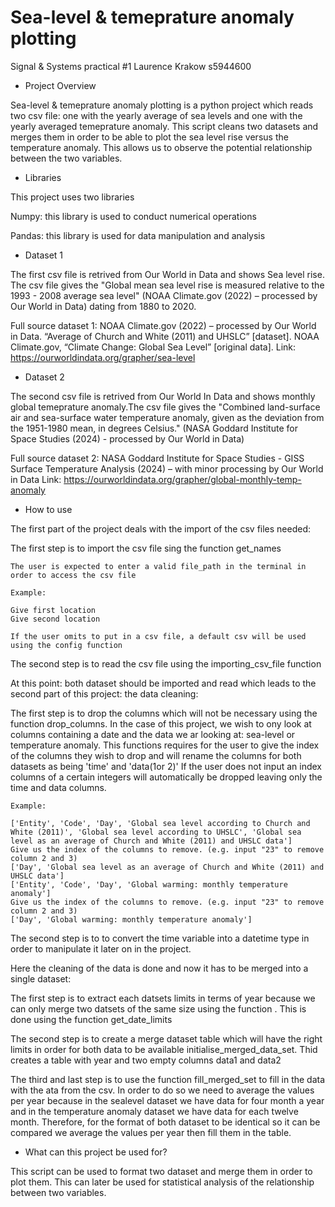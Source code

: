 # Sea-level & temeprature anomaly plotting
Signal &amp; Systems practical #1
Laurence Krakow s5944600

* Project Overview

Sea-level & temeprature anomaly plotting is a python project which reads two csv file: one with the yearly average of sea levels and one with the yearly averaged temeprature anomaly. This script cleans two datasets and merges them in order to be able to plot the sea level rise versus the temperature anomaly. This allows us to observe the potential relationship between the two variables. 

* Libraries

This project uses two libraries

Numpy: this library is used to conduct numerical operations

Pandas: this library is used for data manipulation and analysis 

* Dataset 1

The first csv file is retrived from Our World in Data and shows Sea level rise. The csv file gives the "Global mean sea level rise is measured relative to the 1993 - 2008 average sea level" (NOAA Climate.gov (2022) – processed by Our World in Data) dating from 1880 to 2020. 

Full source dataset 1: NOAA Climate.gov (2022) – processed by Our World in Data. “Average of Church and White (2011) and UHSLC” [dataset]. NOAA Climate.gov, “Climate Change: Global Sea Level” [original data].
Link: https://ourworldindata.org/grapher/sea-level 

* Dataset 2

The second csv file is retrived from Our World In Data and shows monthly global temeprature anomaly.The csv file gives the "Combined land-surface air and sea-surface water temperature anomaly, given as the deviation from the 1951-1980 mean, in degrees Celsius." (NASA Goddard Institute for Space Studies (2024) - processed by Our World in Data)

Full source dataset 2: NASA Goddard Institute for Space Studies - GISS Surface Temperature Analysis (2024) – with minor processing by Our World in Data
Link: https://ourworldindata.org/grapher/global-monthly-temp-anomaly 

* How to use

The first part of the project deals with the import of the csv files needed:

The first step is to import the csv file sing the function get_names

    The user is expected to enter a valid file_path in the terminal in order to access the csv file

    Example:
    
    Give first location
    Give second location

    If the user omits to put in a csv file, a default csv will be used using the config function

The second step is to read the csv file using the importing_csv_file function

At this point: both dataset should be imported and read which leads to the second part of this project: the data cleaning:

The first step is to drop the columns which will not be necessary using the function drop_columns. In the case of this project, we wish to ony look at columns containing a date and the data we ar looking at: sea-level or temperature anomaly. This functions requires for the user to give the index of the columns they wish to drop and will rename the columns for both datasets as being 'time' and 'data(1or 2)' If the user does not input an index columns of a certain integers will automatically be dropped leaving only the time and data columns.

    Example:

    ['Entity', 'Code', 'Day', 'Global sea level according to Church and White (2011)', 'Global sea level according to UHSLC', 'Global sea level as an average of Church and White (2011) and UHSLC data']
    Give us the index of the columns to remove. (e.g. input "23" to remove column 2 and 3)
    ['Day', 'Global sea level as an average of Church and White (2011) and UHSLC data']
    ['Entity', 'Code', 'Day', 'Global warming: monthly temperature anomaly']
    Give us the index of the columns to remove. (e.g. input "23" to remove column 2 and 3)
    ['Day', 'Global warming: monthly temperature anomaly']

The second step is to to convert the time variable into a datetime type in order to manipulate it later on in the project. 

Here the cleaning of the data is done and now it has to be merged into a single dataset:

The first step is to extract each datsets limits in terms of year because we can only merge two datsets of the same size using the function . This is done using the function get_date_limits 

The second step is to create a merge dataset table which will have the right limits in order for both data to be available initialise_merged_data_set. Thid creates a table with year and two empty columns data1 and data2

The third and last step is to use the function fill_merged_set to fill in the data with the ata from the csv. In order to do so we need to average the values per year because in the sealevel dataset we have data for four month a year and in the temperature anomaly dataset we have data for each twelve month. Therefore, for the format of both dataset to be identical so it can be compared we average the values per year then fill them in the table. 

* What can this project be used for?

This script can be used to format two dataset and merge them in order to plot them. This can later be used for statistical analysis of the relationship between two variables. 